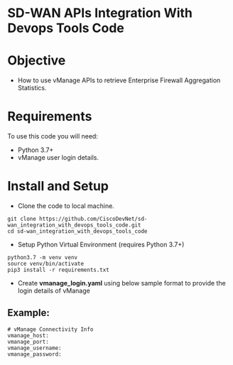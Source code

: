 # SD-WAN APIs Integration With Devops Tools Code

# Objective 

*   How to use vManage APIs to retrieve Enterprise Firewall Aggregation Statistics.

# Requirements

To use this code you will need:

* Python 3.7+
* vManage user login details.

# Install and Setup

- Clone the code to local machine.

```
git clone https://github.com/CiscoDevNet/sd-wan_integration_with_devops_tools_code.git
cd sd-wan_integration_with_devops_tools_code
```
- Setup Python Virtual Environment (requires Python 3.7+)

```
python3.7 -m venv venv
source venv/bin/activate
pip3 install -r requirements.txt
```

- Create **vmanage_login.yaml** using below sample format to provide the login details of vManage

## Example:

```
# vManage Connectivity Info
vmanage_host:
vmanage_port:
vmanage_username:
vmanage_password:
```